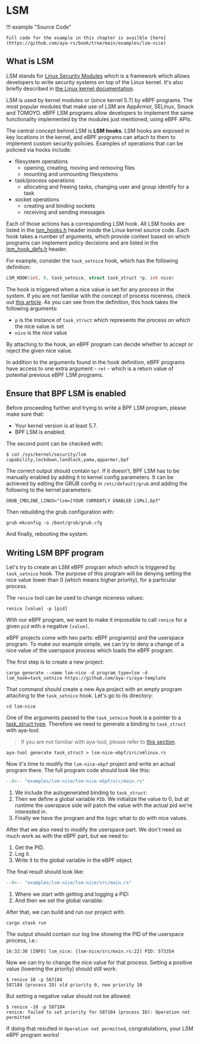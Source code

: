 # LSM

!!! example "Source Code"

    Full code for the example in this chapter is availble [here](https://github.com/aya-rs/book/tree/main/examples/lsm-nice)
## What is LSM

LSM stands for [Linux Security Modules](https://en.wikipedia.org/wiki/Linux_Security_Modules)
which is a framework which allows developers to write security systems on top
of the Linux kernel. It's also briefly described in
[the Linux kernel documentation](https://www.kernel.org/doc/html/latest/security/lsm.html).

LSM is used by kernel modules or (since kernel 5.7) by eBPF programs. The most
popular modules that make use of LSM are AppArmor, SELinux, Smack and TOMOYO.
eBPF LSM programs allow developers to implement the same functionality
implemented by the modules just mentioned, using eBPF APIs.

The central concept behind LSM is **LSM hooks**. LSM hooks are exposed in key
locations in the kernel, and eBPF programs can attach to them to implement
custom security policies. Examples of operations that can be policied via hooks
include:

* filesystem operations
  * opening, creating, moving and removing files
  * mounting and unmounting filesystems
* task/process operations
  * allocating and freeing tasks, changing user and group identify for a task
* socket operations
  * creating and binding sockets
  * receiving and sending messages

Each of those actions has a corresponding LSM hook. All LSM hooks are listed in
the [lsm_hooks.h](https://github.com/torvalds/linux/blob/master/include/linux/lsm_hooks.h)
header inside the Linux kernel source code. Each hook takes a number of
arguments, which provide context based on which programs can implement policy
decisions and are listed in the
[lsm_hook_defs.h](https://github.com/torvalds/linux/blob/master/include/linux/lsm_hook_defs.h)
header.

For example, consider the `task_setnice` hook, which has the following
definition:

```c
LSM_HOOK(int, 0, task_setnice, struct task_struct *p, int nice)
```

The hook is triggered when a nice value is set for any process in the system.
If you are not familiar with the concept of process niceness, check out
[this article](https://en.wikipedia.org/wiki/Nice_(Unix)). As you can see from
the definition, this hook takes the following arguments:

* `p` is the instance of `task_struct` which represents the process on which
  the nice value is set
* `nice` is the nice value

By attaching to the hook, an eBPF program can decide whether to accept or
reject the given nice value.

In addition to the arguments found in the hook definition, eBPF programs have
access to one extra argument - `ret` - which is a return value of potential
previous eBPF LSM programs.

## Ensure that BPF LSM is enabled

Before proceeding further and trying to write a BPF LSM program, please make
sure that:

* Your kernel version is at least 5.7.
* BPF LSM is enabled.

The second point can be checked with:

```console
$ cat /sys/kernel/security/lsm
capability,lockdown,landlock,yama,apparmor,bpf
```

The correct output should contain `bpf`. If it doesn't, BPF LSM has to be
manually enabled by adding it to kernel config parameters. It can be achieved
by editing the GRUB config in `/etc/default/grub` and adding the following to
the kernel parameters:

```console
GRUB_CMDLINE_LINUX="lsm=[YOUR CURRENTLY ENABLED LSMs],bpf"
```

Then rebuilding the grub configuration with:

```console
grub-mkconfig -o /boot/grub/grub.cfg
```

And finally, rebooting the system.

## Writing LSM BPF program

Let's try to create an LSM eBPF program which which is triggered by
`task_setnice` hook. The purpose of this program will be denying setting the
nice value lower than 0 (which means higher priority), for a particular process.

The `renice` tool can be used to change niceness values:

```console
renice [value] -p [pid]
```

With our eBPF program, we want to make it impossible to call `renice` for a
given `pid` with a negative `[value]`.

eBPF projects come with two parts: eBPF program(s) and the userspace program.
To make our example simple, we can try to deny a change of a nice value of
the userspace process which loads the eBPF program.

The first step is to create a new project:

```console
cargo generate --name lsm-nice -d program_type=lsm -d lsm_hook=task_setnice https://github.com/aya-rs/aya-template
```

That command should create a new Aya project with an empty program attaching to
the `task_setnice` hook. Let's go to its directory:

```console
cd lsm-nice
```
One of the arguments passed to the `task_setnice` hook is a pointer to a
[task_struct type](https://elixir.bootlin.com/linux/v5.15.3/source/include/linux/sched.h#L723).
Therefore we need to generate a binding to `task_struct` with aya-tool.

> If you are not familiar with aya-tool, please refer to
> [this section](../aya/aya-tool.md).

```console
aya-tool generate task_struct > lsm-nice-ebpf/src/vmlinux.rs
```

Now it's time to modify the `lsm-nice-ebpf` project and write an actual program
there. The full program code should look like this:

```rust linenums="1" title="lsm-nice-ebpf/src/main.rs"
--8<-- "examples/lsm-nice/lsm-nice-ebpf/src/main.rs"
```

1. We include the autogenerated binding to `task_struct`:
1. Then we define a global variable `PID`. We initialize the value to 0, but at
runtime the userspace side will patch the value with the actual pid we're
interested in.
1. Finally we have the program and the logic what to do with nice values.

After that we also need to modify the userspace part. We don't need as much
work as with the eBPF part, but we need to:

1. Get the PID.
2. Log it.
3. Write it to the global variable in the eBPF object.

The final result should look like:

```rust linenums="1" title="lsm-nice/src/main.rs"
--8<-- "examples/lsm-nice/lsm-nice/src/main.rs"
```

1. Where we start with getting and logging a PID:
2. And then we set the global variable:

After that, we can build and run our project with:

```console
cargo xtask run
```

The output should contain our log line showing the PID of the userspace
process, i.e.:

```console
16:32:30 [INFO] lsm_nice: [lsm-nice/src/main.rs:22] PID: 573354
```

Now we can try to change the nice value for that process. Setting a positive
value (lowering the priority) should still work:

```console
$ renice 10 -p 587184
587184 (process ID) old priority 0, new priority 10
```

But setting a negative value should not be allowed:

```console
$ renice -10 -p 587184
renice: failed to set priority for 587184 (process ID): Operation not permitted
```

If doing that resulted in `Operation not permitted`, congratulations, your LSM
eBPF program works!
